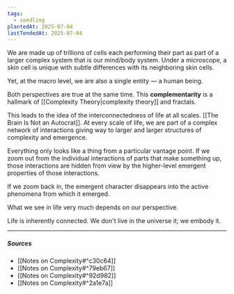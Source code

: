 ```yaml
---
tags:
  - seedling
plantedAt: 2025-07-04
lastTendedAt: 2025-07-04
---
```

We are made up of trillions of cells each performing their part as part of a larger complex system that is our mind/body system. Under a microscope, a skin cell is unique with subtle differences with its neighboring skin cells.

Yet, at the macro level, we are also a single entity — a human being.

Both perspectives are true at the same time. This **complementarity** is a hallmark of [[Complexity Theory|complexity theory]] and fractals.

This leads to the idea of the interconnectedness of life at all scales. [[The Brain Is Not an Autocrat]]. At every scale of life, we are part of a complex network of interactions giving way to larger and larger structures of complexity and emergence.

Everything only looks like a thing from a particular vantage point. If we zoom out from the individual interactions of parts that make something up, those interactions are hidden from view by the higher-level emergent properties of those interactions.

If we zoom back in, the emergent character disappears into the active phenomena from which it emerged.

What we see in life very much depends on our perspective.

Life is inherently connected. We don't live in the universe it; we embody it.

---
##### Sources
- [[Notes on Complexity#^c30c64]]
- [[Notes on Complexity#^79eb67]]
- [[Notes on Complexity#^92d982]]
- [[Notes on Complexity#^2a1e7a]]
